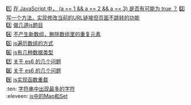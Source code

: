 :one: [在 JavaScript 中， (a == 1 && a == 2 && a == 3) 是否有可能为 true ？](https://github.com/Eveveen/fe-study/blob/master/js/01.equal.js) 
:two: [写一个方法，实现修改当前的URL链接但页面不跳转的功能](https://github.com/Eveveen/fe-study/blob/master/js/02.url.js)   
:three: [做几道js题目](https://github.com/Eveveen/fe-study/blob/master/js/03.question.js)   
:four: [不产生新数组，删除数组里的重复元素](https://github.com/Eveveen/fe-study/blob/master/js/04.removeDuplicates.js)  
:five: [js遍历数组的方式](https://github.com/Eveveen/fe-study/blob/master/js/05.array.md)   
:six: [js有几种数据类型](https://github.com/Eveveen/fe-study/blob/master/js/06.dataType.md)   
:seven: [关于 es6 的几个问题](https://github.com/Eveveen/fe-study/blob/master/js/07.es6-1.md)  
:eight: [关于 es6 的几个问题](https://github.com/Eveveen/fe-study/blob/master/js/08.es6-2.md)   
:nine: [js实现函数重载](https://github.com/Eveveen/fe-study/blob/master/js/09.overload.md)    
:ten: [字符串中出现最多的字符](https://github.com/Eveveen/fe-study/blob/master/js/10.max.js)   
:eleveen: [js中的Map和Set](https://github.com/Eveveen/fe-study/blob/master/js/11.map-set.js)   